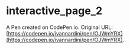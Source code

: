 # interactive_page_2

A Pen created on CodePen.io. Original URL: [https://codepen.io/ivannardini/pen/OJWmYRX](https://codepen.io/ivannardini/pen/OJWmYRX).


